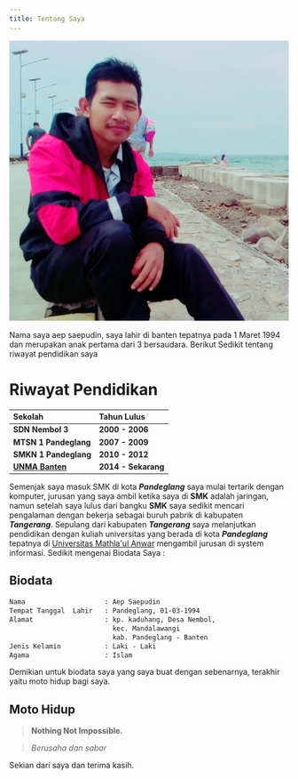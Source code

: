 ```yaml
---
title: Tentang Saya
---
```


![My foto](images/my.jpg)

Nama saya aep saepudin, saya lahir di banten tepatnya pada 1 Maret 1994 dan merupakan anak pertama dari 3 bersaudara.
Berikut Sedikit tentang riwayat pendidikan saya
# Riwayat Pendidikan

| Sekolah | Tahun Lulus |
|:--------|:------------|
| **SDN Nembol 3** | **2000 - 2006** |
|**MTSN 1 Pandeglang** | **2007 - 2009** |
|**SMKN 1 Pandeglang** | **2010 - 2012**|
|[**UNMA Banten**](http://unmabanten.ac.id/ "Situs Unma Banten")| **2014 - Sekarang**|


Semenjak saya masuk SMK di kota _**Pandeglang**_ saya mulai tertarik dengan komputer, jurusan yang saya ambil ketika saya di __SMK__ adalah jaringan, namun setelah saya lulus dari bangku **SMK** saya sedikit mencari pengalaman dengan bekerja sebagai buruh pabrik di kabupaten _**Tangerang**_.
Sepulang dari kabupaten _**Tangerang**_ saya melanjutkan pendidikan dengan kuliah universitas yang berada di kota _**Pandeglang**_ tepatnya di [Universitas Mathla'ul Anwar](http://www.unma.ac.id/ "Unma banten") mengambil jurusan di system informasi.
Sedikit mengenai Biodata Saya :
## Biodata
```
Nama                    : Aep Saepudin
Tempat Tanggal  Lahir   : Pandeglang, 01-03-1994
Alamat                  : kp. kaduhang, Desa Nembol,
                          kec. Mandalawangi
                          kab. Pandeglang - Banten
Jenis Kelamin           : Laki - Laki
Agama                   : Islam
```
Demikian untuk biodata saya yang saya buat dengan sebenarnya, terakhir yaitu moto hidup bagi saya.
## Moto Hidup
> **Nothing Not Impossible.**

> *Berusaha dan sabar*

Sekian dari saya dan terima kasih.
